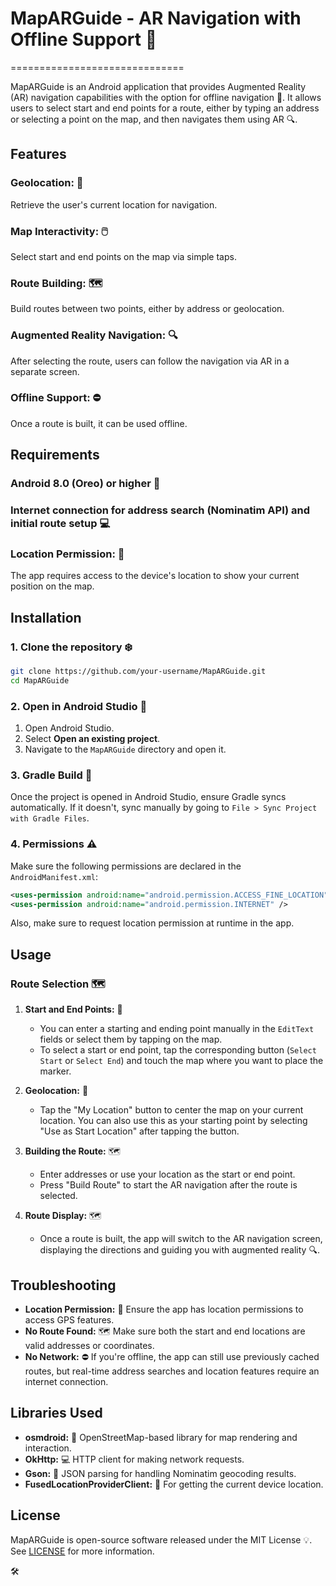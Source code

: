 # MapARGuide - AR Navigation with Offline Support 🚀
==============================

MapARGuide is an Android application that provides Augmented Reality (AR) navigation capabilities with the option for offline navigation 📍. It allows users to select start and end points for a route, either by typing an address or selecting a point on the map, and then navigates them using AR 🔍.

Features
--------

### Geolocation: 📍
Retrieve the user's current location for navigation.

### Map Interactivity: 🖱️
Select start and end points on the map via simple taps.

### Route Building: 🗺️
Build routes between two points, either by address or geolocation.

### Augmented Reality Navigation: 🔍
After selecting the route, users can follow the navigation via AR in a separate screen.

### Offline Support: ⛔️
Once a route is built, it can be used offline.

Requirements
------------

### Android 8.0 (Oreo) or higher 📱
### Internet connection for address search (Nominatim API) and initial route setup 💻
### Location Permission: 📍
The app requires access to the device's location to show your current position on the map.

Installation
-------------

### 1. Clone the repository ❄️
```bash
git clone https://github.com/your-username/MapARGuide.git
cd MapARGuide
```

### 2. Open in Android Studio 🔧
1. Open Android Studio.
2. Select **Open an existing project**.
3. Navigate to the `MapARGuide` directory and open it.

### 3. Gradle Build 🔩
Once the project is opened in Android Studio, ensure Gradle syncs automatically. If it doesn't, sync manually by going to `File > Sync Project with Gradle Files`.

### 4. Permissions ⚠️
Make sure the following permissions are declared in the `AndroidManifest.xml`:

```xml
<uses-permission android:name="android.permission.ACCESS_FINE_LOCATION" />
<uses-permission android:name="android.permission.INTERNET" />
```

Also, make sure to request location permission at runtime in the app.

Usage
----

### Route Selection 🗺️
1. **Start and End Points:** 📍
   * You can enter a starting and ending point manually in the `EditText` fields or select them by tapping on the map.
   * To select a start or end point, tap the corresponding button (`Select Start` or `Select End`) and touch the map where you want to place the marker.

2. **Geolocation:** 📍
   * Tap the "My Location" button to center the map on your current location. You can also use this as your starting point by selecting "Use as Start Location" after tapping the button.

3. **Building the Route:** 🗺️
   * Enter addresses or use your location as the start or end point.
   * Press "Build Route" to start the AR navigation after the route is selected.

4. **Route Display:** 🗺️
   * Once a route is built, the app will switch to the AR navigation screen, displaying the directions and guiding you with augmented reality 🔍.

Troubleshooting
---------------

* **Location Permission:** 📍
Ensure the app has location permissions to access GPS features.
* **No Route Found:** 🗺️
Make sure both the start and end locations are valid addresses or coordinates.
* **No Network:** ⛔️
If you're offline, the app can still use previously cached routes, but real-time address searches and location features require an internet connection.

Libraries Used
--------------

* **osmdroid:** 📍 OpenStreetMap-based library for map rendering and interaction.
* **OkHttp:** 💻 HTTP client for making network requests.
* **Gson:** 🔩 JSON parsing for handling Nominatim geocoding results.
* **FusedLocationProviderClient:** 📍 For getting the current device location.

License
-----

MapARGuide is open-source software released under the MIT License 💡. See [LICENSE](LICENSE) for more information.

🛠️